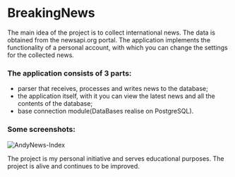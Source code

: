 # BreakingNews
The main idea of the project is to collect international news.
The data is obtained from the newsapi.org portal. The application implements the functionality of a personal account,
with which you can change the settings for the collected news.

### The application consists of 3 parts:
* parser that receives, processes and writes news to the database;
* the application itself, with it you can view the latest news and all the contents of the database;
* base connection module(DataBases realise on PostgreSQL).

### Some screenshots:
![AndyNews-Index]("C:\Users\rogue\Downloads\AndyNews-Index.png" "AndyNews-Index")

The project is my personal initiative and serves educational purposes.
The project is alive and continues to be improved.

